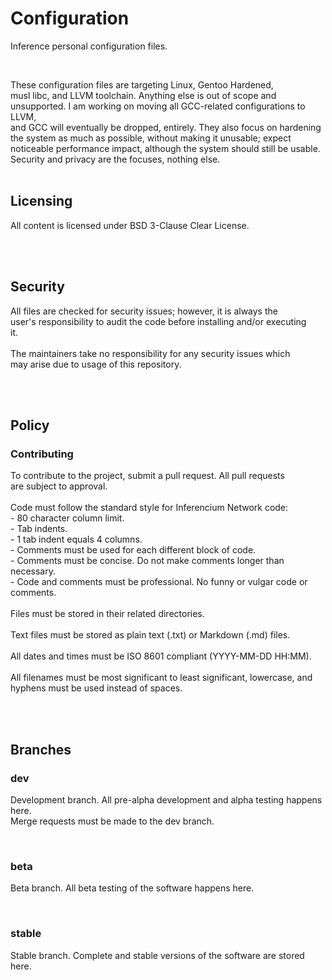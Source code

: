 <h1>Configuration</h1>
<p>Inference personal configuration files.</p>
<br>
<p>These configuration files are targeting Linux, Gentoo Hardened,<br>
musl libc, and LLVM toolchain. Anything else is out of scope and<br>
unsupported. I am working on moving all GCC-related configurations to LLVM,<br>
and GCC will eventually be dropped, entirely. They also focus on hardening<br>
the system as much as possible, without making it unusable; expect<br>
noticeable performance impact, although the system should still be usable.<br>
Security and privacy are the focuses, nothing else.
<br>
<br>
<h2>Licensing</h2>
<p>All content is licensed under BSD 3-Clause Clear License.</p>
<br>
<br>
<h2>Security</h2>
<p>All files are checked for security issues; however, it is always the<br>
user's responsibility to audit the code before installing and/or executing<br>
it.<br>
<br>
The maintainers take no responsibility for any security issues which<br>
may arise due to usage of this repository.</p>
<br>
<br>
<h2>Policy</h2>
<h3>Contributing</h3>
<p>To contribute to the project, submit a pull request. All pull requests<br>
are subject to approval.<br>
<br>
Code must follow the standard style for Inferencium Network code:<br>
- 80 character column limit.<br>
- Tab indents.<br>
- 1 tab indent equals 4 columns.<br>
- Comments must be used for each different block of code.<br>
- Comments must be concise. Do not make comments longer than necessary.<br>
- Code and comments must be professional. No funny or vulgar code or<br>
comments.<br>
<br>
Files must be stored in their related directories.<br>
<br>
Text files must be stored as plain text (.txt) or Markdown (.md) files.<br>
<br>
All dates and times must be ISO 8601 compliant (YYYY-MM-DD HH:MM).<br>
<br>
All filenames must be most significant to least significant, lowercase, and<br>
hyphens must be used instead of spaces.</p>
<br>
<br>
<h2>Branches</h2>
<h3>dev</h3>
<p>Development branch. All pre-alpha development and alpha testing happens<br/>
here.<br/>
Merge requests must be made to the dev branch.</p>
<br>
<h3>beta</h3>
<p>Beta branch. All beta testing of the software happens here.</p>
<br>
<h3>stable</h3>
<p>Stable branch. Complete and stable versions of the software are stored<br/>
here.<br/>
<br/>

